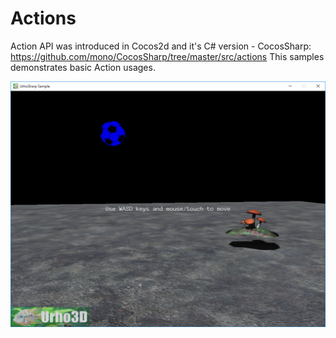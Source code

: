  Actions
=============

Action API was introduced in Cocos2d and it's C# version - CocosSharp: https://github.com/mono/CocosSharp/tree/master/src/actions
This samples demonstrates basic Action usages.

![Screenshot](Screenshots/Screenshot.png)